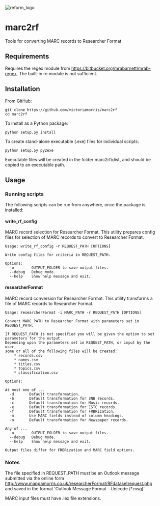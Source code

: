 ![reform_logo](https://cloud.githubusercontent.com/assets/25346275/22784940/00e54ccc-eeca-11e6-80cd-4d003e7e5361.png)

# marc2rf
Tools for converting MARC records to Researcher Format 

## Requirements

Requires the regex module from https://bitbucket.org/mrabarnett/mrab-regex. The built-in re module is not sufficient.

## Installation

From GitHub:

    git clone https://github.com/victoriamorris/marc2rf
    cd marc2rf

To install as a Python package:

    python setup.py install
    
To create stand-alone executable (.exe) files for individual scripts:

    python setup.py py2exe
    
Executable files will be created in the folder marc2rf\dist, and should be copied to an executable path.

## Usage

### Running scripts

The following scripts can be run from anywhere, once the package is installed:

#### write_rf_config

MARC record selection for Researcher Format.
This utility prepares config files for selection of MARC records to convert to Researcher Format.
    
    Usage: write_rf_config -r REQUEST_PATH [OPTIONS]
    
    Write config files for criteria in REQUEST_PATH.

    Options:
      -o        OUTPUT_FOLDER to save output files.
      --debug   Debug mode.
      --help    Show help message and exit.

#### researcherFormat

MARC record conversion for Researcher Format.
This utility transforms a file of MARC records to Researcher Format.
    
    Usage: researcherFormat -i MARC_PATH -r REQUEST_PATH [OPTIONS]
    
    Convert MARC_PATH to Researcher Format with parameters set in REQUEST_PATH.
    
    If REQUEST_PATH is not specified you will be given the option to set parameters for the output.
    Depending upon the parameters set in REQUEST_PATH, or input by the user, 
    some or all of the following files will be created:
        * records.csv
        * names.csv
        * titles.csv
        * topics.csv    
        * classification.csv
        
    Options:
    
    At most one of ...
      -d       Default transformation.
      -b       Default transformation for BNB records.
      -c       Default transformation for Music records.
      -e       Default transformation for ESTC records.
      -f       Default transformation for FRBRization.
      -m       Use MARC fields instead of column headings.
      -n       Default transformation for Newspaper records.
    
    Any of ...    
      -o        OUTPUT_FOLDER to save output files.
      --debug   Debug mode.
      --help    Show help message and exit.       
    
    Output files differ for FRBRization and MARC field options.


### Notes
 
The file specified in REQUEST_PATH must be an Outlook message submitted via the online form http://www.mappamorris.co.uk/researcherFormat/RFdatasetrequest.php and saved in the format 'Outlook Message Format - Unicode (*.msg)'

MARC input files must have .lex file extensions.
